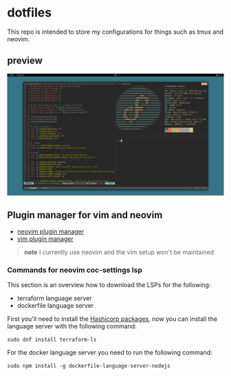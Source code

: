 # dotfiles

This repo is intended to store my configurations for things such as tmux
and neovim.

## preview

![image](images/setup.png)

## Plugin manager for vim and neovim

- [neovim plugin manager](https://github.com/wbthomason/packer.nvim)
- [vim plugin manager](https://github.com/junegunn/vim-plug)

> **note** I currently use neovim and the vim setup won't be maintained

### Commands for neovim coc-settings lsp

This section is an overview how to download the LSPs for the following:

- terraform language server
- dockerfile language server

First you'll need to install the [Hashicorp packages](https://www.hashicorp.com/official-packaging-guide),
now you can install the language server with the following command:

```shell
sudo dnf install terraform-ls
```

For the docker language server you need to run the following command:

```shell
sudo npm install -g dockerfile-language-server-nodejs
```
